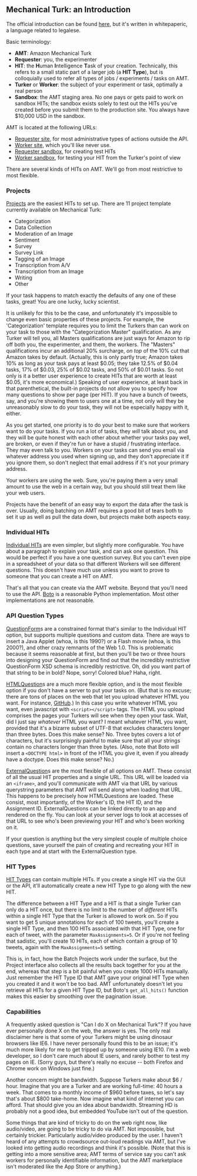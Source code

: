 ## Mechanical Turk: an Introduction

The official introduction can be found [here](http://docs.aws.amazon.com/AWSMechTurk/latest/AWSMechanicalTurkRequester/IntroductionArticle.html), but it's written in whitepaperic, a language related to legalese.

Basic terminology:

- **AMT**: Amazon Mechanical Turk
- **Requester**: you, the experimenter
- **HIT**: the **H**uman **I**ntelligence **T**ask of your creation. Technically, this refers to a small static part of a larger job (a **HIT Type**), but is colloquially used to refer all types of jobs / experiments / tasks on AMT.
- **Turker** or **Worker**: the subject of your experiment or task, optimally a real person
- **Sandbox**: the AMT staging area.
  No one pays or gets paid to work on sandbox HITs; the sandbox exists solely to test out the HITs you've created before you submit them to the production site.
  You always have $10,000 USD in the sandbox.

AMT is located at the following URLs:

* [Requester site](https://requester.mturk.com), for most administrative types of actions outside the API.
* [Worker site](https://www.mturk.com/), which you'll like never use.
* [Requester sandbox](https://requestersandbox.mturk.com/), for creating test HITs
* [Worker sandbox](https://workersandbox.mturk.com/), for testing your HIT from the Turker's point of view

There are several kinds of HITs on AMT. We'll go from most restrictive to most flexible.


### Projects

[Projects](https://requester.mturk.com/create/projects) are the easiest HITs to set up. There are 11 project template currently available on Mechanical Turk:

- Categorization
- Data Collection
- Moderation of an Image
- Sentiment
- Survey
- Survey Link
- Tagging of an Image
- Transcription from A/V
- Transcription from an Image
- Writing
- Other

If your task happens to match exactly the defaults of any one of these tasks, great! You are one lucky, lucky scientist.

It is unlikely for this to be the case, and unfortunately it's impossible to change even basic properties of these projects. For example, the 'Categorization' template requires you to limit the Turkers than can work on your task to those with the "Categorization Master" qualification. As any Turker will tell you, all Masters qualifications are just ways for Amazon to rip off both you, the experimenter, and them, the workers. The "Masters" qualifications incur an additional 20% surcharge, _on top_ of the 10% cut that Amazon takes by default. (Actually, this is only partly true; Amazon takes 10% as long as your task pays at least $0.05; they take 12.5% of $0.04 tasks, 17% of $0.03, 25% of $0.02 tasks, and 50% of $0.01 tasks. So not only is it a better user experience to create HITs that are worth at least $0.05, it's more economical.) Speaking of user experience, at least back in that parenthetical, the built-in projects do not allow you to specify how many questions to show per page (per HIT). If you have a bunch of tweets, say, and you're showing them to users one at a time, not only will they be unreasonably slow to do your task, they will not be especially happy with it, either.

As you get started, one priority is to do your best to make sure that workers want to do your tasks. If you run a lot of tasks, they _will_ talk about you, and they will be quite honest with each other about whether your tasks pay well, are broken, or even if they're fun or have a stupid / frustrating interface. They may even talk to you. Workers on your tasks can send you email via whatever address you used when signing up, and they don't appreciate it if you ignore them, so don't neglect that email address if it's not your primary address.

Your workers are using the web. Sure, you're paying them a very small amount to use the web in a certain way, but you should still treat them like your web users.

Projects have the benefit of an easy way to export the data after the task is over. Usually, doing batching on AMT requires a good bit of tears both to set it up as well as pull the data down, but projects make both aspects easy.


### Individual HITs

[Individual HITs](https://requester.mturk.com/mturk/createHIT) are even simpler, but slightly more configurable. You have about a paragraph to explain your task, and can ask one question. This would be perfect if you have a one question survey. But you can't even pipe in a spreadsheet of your data so that different Workers will see different questions. This doesn't have much use unless you want to prove to someone that you can create a HIT on AMT.

That's all that you can create via the AMT website. Beyond that you'll need to use the API. [Boto](http://boto.readthedocs.org/en/latest/) is a reasonable Python implementation. Most other implementations are not reasonable.


### API Question Types

[QuestionForm](http://docs.aws.amazon.com/AWSMechTurk/latest/AWSMturkAPI/ApiReference_QuestionFormDataStructureArticle.html)s are a constrained format that's similar to the Individual HIT option, but supports multiple questions and custom data. There are ways to insert a Java Applet (whoa, is this 1990?) or a Flash movie (whoa, is this 2000?), and other crazy remnants of the Web 1.0. This is problematic because it seems reasonable at first, but then you'll be two or three hours into designing your QuestionForm and find out that the incredibly restrictive QuestionForm XSD schema is incredibly restrictive. Oh, did you want part of that string to be in bold? Nope, sorry! Colored blue? Haha, right.

[HTMLQuestion](http://docs.aws.amazon.com/AWSMechTurk/latest/AWSMturkAPI/ApiReference_HTMLQuestionArticle.html)s are a much more flexible option, and is the most flexible option if you don't have a server to put your tasks on. (But that is no excuse; there are tons of places on the web that let you upload whatever HTML you want. For instance, [GitHub](https://github.com/).) In this case you write whatever HTML you want, even javascript with `<script></script>` tags. The HTML you upload comprises the pages your Turkers will see when they open your task. Wait, did I just say _whatever_ HTML you want? I meant whatever HTML you want, provided that it's a bizarre subset of UTF-8 that excludes characters longer than three bytes. Does this make sense? No. Three bytes covers a lot of characters, but it's surprisingly painful to make sure that all your strings contain no characters longer than three bytes.
(Also, note that Boto will insert a `<DOCTYPE html>` in front of the HTML you give it, even if you already have a doctype. Does this make sense? No.)

[ExternalQuestion](http://docs.aws.amazon.com/AWSMechTurk/latest/AWSMturkAPI/ApiReference_ExternalQuestionArticle.html)s are the most flexible of all options on AMT. These consist of all the usual HIT properties and a single URL. This URL will be loaded via an `<iframe>`, and you'll communicate with AMT via that URL by various querystring parameters that AMT will send along when loading that URL. This happens to be precisely how HTMLQuestions are loaded. These consist, most importantly, of the Worker's ID, the HIT ID, and the Assignment ID. ExternalQuestions can be linked directly to an app and rendered on the fly. You can look at your server logs to look at accesses of that URL to see who's been previewing your HIT and who's been working on it.

If your question is anything but the very simplest couple of multiple choice questions, save yourself the pain of creating and recreating your HIT in each type and at start with the ExternalQuestion type.


### HIT Types

[HIT Types](http://docs.aws.amazon.com/AWSMechTurk/latest/AWSMechanicalTurkRequester/Concepts_HITTypesArticle.html) can contain multiple HITs. If you create a single HIT via the GUI or the API, it'll automatically create a new HIT Type to go along with the new HIT.

The difference between a HIT Type and a HIT is that a single Turker can only do a HIT once, but there is no limit to the number of _different_ HITs within a single HIT Type that the Turker is allowed to work on. So if you want to get 5 unique annotations for each of 100 tweets, you'll create a single HIT Type, and then 100 HITs associated with that HIT Type, one for each of tweet, with the parameter `MaxAssignments=5`. Or if you're not feeling that sadistic, you'll create 10 HITs, each of which contain a group of 10 tweets, again with the `MaxAssignments=5` setting.

This is, in fact, how the Batch Projects work under the surface, but the Project interface also collects all the results back together for you at the end, whereas that step is a bit painful when you create 1000 HITs manually. Just remember the HIT Type ID that AMT gave your original HIT Type when you created it and it won't be too bad. AMT unfortunately doesn't let you retrieve all HITs for a given HIT Type ID, but Boto's `get_all_hits()` function makes this easier by smoothing over the pagination issue.


### Capabilities

A frequently asked question is "Can I do X on Mechanical Turk"? If you have ever personally done X on the web, the answer is yes. The only real disclaimer here is that some of your Turkers might be using dinosaur browsers like IE6. I have never personally found this to be an issue; it's much more likely for me to get tripped up by someone using IE10. I'm a web developer, so I don't care much about IE users, and rarely bother to test my pages on IE. (Sorry guys, but there's really no excuse -- both Firefox and Chrome work on Windows just fine.)

Another concern might be bandwidth. Suppose Turkers make about $6 / hour. Imagine that you are a Turker and are working full-time: 40 hours a week. That comes to a monthly income of $960 before taxes, so let's say that's about $800 take-home. Now imagine what kind of internet you can afford. That should give you an idea about bandwidth. Streaming HD is probably not a good idea, but embedded YouTube isn't out of the question.

Some things that are kind of tricky to do on the web right now, like audio/video, are going to be tricky to do via AMT. Not impossible, but certainly trickier. Particularly audio/video produced by the user. I haven't heard of any attempts to crowdsource out-loud readings via AMT, but I've looked into getting audio recordings and think it's possible. (Note that this is getting into a more sensitive area; AMT terms of service say you can't ask workers for personally identifiable information, but the AMT marketplace isn't moderated like the App Store or anything.)
